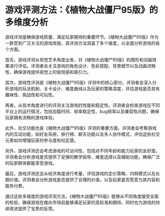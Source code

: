 # 游戏评测方法：《植物大战僵尸95版》的多维度分析

游戏评测是确保游戏质量、满足玩家期待的重要环节。《植物大战僵尸95版》作为一款受到广泛关注的游戏改版，其评测方法涵盖了多个维度，以全面分析游戏的各个方面。

首先，游戏评测从视觉艺术角度出发，对《植物大战僵尸95版》的图形和动画效果进行评估。评测者会关注游戏的角色设计、色彩搭配、背景细节以及动画流畅性，确保游戏提供视觉上的愉悦感和吸引力。

其次，游戏性评测是《植物大战僵尸95版》评测中的核心部分。评测者会深入分析游戏的玩法机制、关卡设计、难度曲线以及玩家的策略深度，评估游戏是否具有趣味性、挑战性和可玩性。

再者，从技术角度进行的评测关注游戏的性能和稳定性。评测者会检查游戏在不同平台上的运行情况，包括加载时间、帧率稳定性、bug频率以及兼容性问题，确保玩家拥有流畅的游戏体验。

此外，社交功能也是《植物大战僵尸95版》评测的重要方面。评测者会考察游戏内的互动功能，如好友系统、排行榜、聊天功能以及多人协作模式，评估这些社交元素如何增强玩家的参与度和社区感。

另外，游戏评测还会考虑游戏的可访问性，包括对不同年龄和能力玩家的友好度。评测者会分析游戏是否提供了足够的教学指导、难度选择以及辅助功能，确保广泛的玩家群体都能享受游戏。

最后，游戏评测还会从经济角度进行考量，评估游戏的定价策略、内购模式以及长期价值。评测者会分析游戏是否提供了合理的价值，以及玩家是否愿意为其内容和服务付费。

通过这些多维度的游戏评测方法，《植物大战僵尸95版》能够从不同角度接受全面的检验，确保游戏在推向市场前能够满足玩家的高标准和期待，同时也为游戏的持续改进提供了宝贵的反馈。